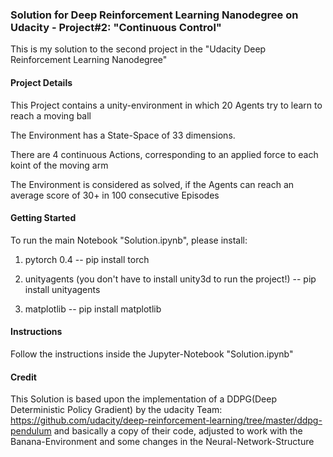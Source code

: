 ### Solution for Deep Reinforcement Learning Nanodegree on Udacity - Project#2: "Continuous Control"
This is my solution to the second project in the "Udacity Deep Reinforcement Learning Nanodegree"

#### Project Details
This Project contains a unity-environment in which 20 Agents try to learn to reach a moving ball

The Environment has a State-Space of 33 dimensions.

There are 4 continuous Actions, corresponding to an applied force to each koint of the moving arm

The Environment is considered as solved, if the Agents can reach an average score of 30+ in 100 consecutive Episodes


#### Getting Started
To run the main Notebook "Solution.ipynb", please install:

1. pytorch 0.4
-- pip install torch

2. unityagents (you don't have to install unity3d to run the project!)
-- pip install unityagents

3. matplotlib
-- pip install matplotlib

#### Instructions
Follow the instructions inside the Jupyter-Notebook "Solution.ipynb"

#### Credit
This Solution is based upon the implementation of a DDPG(Deep Deterministic Policy Gradient)
by the udacity Team: https://github.com/udacity/deep-reinforcement-learning/tree/master/ddpg-pendulum
and basically a copy of their code, adjusted to work with the Banana-Environment and some changes in the Neural-Network-Structure


